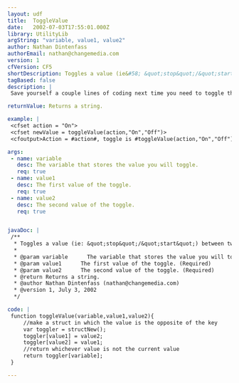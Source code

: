 ```yaml
---
layout: udf
title:  ToggleValue
date:   2002-07-03T17:55:01.000Z
library: UtilityLib
argString: "variable, value1, value2"
author: Nathan Dintenfass
authorEmail: nathan@changemedia.com
version: 1
cfVersion: CF5
shortDescription: Toggles a value (ie&#58; &quot;stop&quot;/&quot;start&quot;) between two options.
tagBased: false
description: |
 Save yourself a couple lines of coding next time you need to toggle the value of a variable.

returnValue: Returns a string.

example: |
 <cfset action = "On">
 <cfset newValue = toggleValue(action,"On","Off")>
 <cfoutput>Action = #action#, toggle is #toggleValue(action,"On","Off")#</cfoutput>

args:
 - name: variable
   desc: The variable that stores the value you will toggle.
   req: true
 - name: value1
   desc: The first value of the toggle.
   req: true
 - name: value2
   desc: The second value of the toggle.
   req: true


javaDoc: |
 /**
  * Toggles a value (ie: &quot;stop&quot;/&quot;start&quot;) between two options.
  * 
  * @param variable      The variable that stores the value you will toggle. (Required)
  * @param value1      The first value of the toggle. (Required)
  * @param value2      The second value of the toggle. (Required)
  * @return Returns a string. 
  * @author Nathan Dintenfass (nathan@changemedia.com) 
  * @version 1, July 3, 2002 
  */

code: |
 function toggleValue(variable,value1,value2){
     //make a struct in which the value is the opposite of the key
     var toggler = structNew();
     toggler[value1] = value2;
     toggler[value2] = value1;
     //return whichever value is not the current value
     return toggler[variable];
 }

---
```


